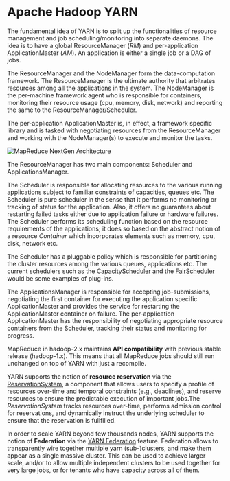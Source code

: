 <!---
  Licensed under the Apache License, Version 2.0 (the "License");
  you may not use this file except in compliance with the License.
  You may obtain a copy of the License at

   http://www.apache.org/licenses/LICENSE-2.0

  Unless required by applicable law or agreed to in writing, software
  distributed under the License is distributed on an "AS IS" BASIS,
  WITHOUT WARRANTIES OR CONDITIONS OF ANY KIND, either express or implied.
  See the License for the specific language governing permissions and
  limitations under the License. See accompanying LICENSE file.
-->

Apache Hadoop YARN
==================

The fundamental idea of YARN is to split up the functionalities of resource management and job scheduling/monitoring into separate daemons. The idea is to have a global ResourceManager (*RM*) and per-application ApplicationMaster (*AM*). An application is either a single job or a DAG of jobs.

The ResourceManager and the NodeManager form the data-computation framework. The ResourceManager is the ultimate authority that arbitrates resources among all the applications in the system. The NodeManager is the per-machine framework agent who is responsible for containers, monitoring their resource usage (cpu, memory, disk, network) and reporting the same to the ResourceManager/Scheduler.

The per-application ApplicationMaster is, in effect, a framework specific library and is tasked with negotiating resources from the ResourceManager and working with the NodeManager(s) to execute and monitor the tasks.

![MapReduce NextGen Architecture](./yarn_architecture.gif)

The ResourceManager has two main components: Scheduler and ApplicationsManager.

The Scheduler is responsible for allocating resources to the various running applications subject to familiar constraints of capacities, queues etc. The Scheduler is pure scheduler in the sense that it performs no monitoring or tracking of status for the application. Also, it offers no guarantees about restarting failed tasks either due to application failure or hardware failures. The Scheduler performs its scheduling function based on the resource requirements of the applications; it does so based on the abstract notion of a resource *Container* which incorporates elements such as memory, cpu, disk, network etc.

The Scheduler has a pluggable policy which is responsible for partitioning the cluster resources among the various queues, applications etc. The current schedulers such as the [CapacityScheduler](./CapacityScheduler.html) and the [FairScheduler](./FairScheduler.html) would be some examples of plug-ins.

The ApplicationsManager is responsible for accepting job-submissions, negotiating the first container for executing the application specific ApplicationMaster and provides the service for restarting the ApplicationMaster container on failure. The per-application ApplicationMaster has the responsibility of negotiating appropriate resource containers from the Scheduler, tracking their status and monitoring for progress.

MapReduce in hadoop-2.x maintains **API compatibility** with previous stable release (hadoop-1.x). This means that all MapReduce jobs should still run unchanged on top of YARN with just a recompile.

YARN supports the notion of **resource reservation** via the [ReservationSystem](./ReservationSystem.html), a component that allows users to specify a profile of resources over-time and temporal constraints (e.g., deadlines), and reserve resources to ensure the predictable execution of important jobs.The *ReservationSystem* tracks resources over-time, performs admission control for reservations, and dynamically instruct the underlying scheduler to ensure that the reservation is fullfilled.

In order to scale YARN beyond few thousands nodes, YARN supports the notion of **Federation** via the [YARN Federation](./Federation.html) feature. Federation allows to transparently wire together multiple yarn (sub-)clusters, and
 make them appear as a single massive cluster. This can be used to achieve larger scale, and/or to allow multiple independent clusters to be used together for very large jobs, or for tenants who have capacity across all of them.